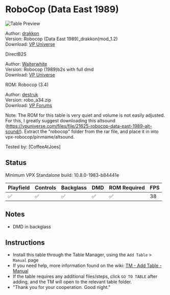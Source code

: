 ﻿# RoboCop (Data East 1989)

![Table Preview](../../images/vpx-robocop.png)

Author: [drakkon](https://vpuniverse.com/profile/51568-drakkon/)  
Version:  Robocop (Data East 1989)_drakkon(mod_1.2)  
Download: [VP Universe](https://vpuniverse.com/files/file/11752-robocop-data-east-1989-drakkon-mod-12/)

DirectB2S

Author: [Walterwhite](https://vpuniverse.com/profile/17464-walterwhite/)  
Version: Robocop (1989)b2s with full dmd  
Download: [VP Universe](https://vpuniverse.com/files/file/11285-robocop-1989b2s-with-full-dmd/)

ROM: Robocop (3.4)

Author: [destruk](https://www.vpforums.org/index.php?showuser=5)  
Version: robo_a34.zip  
Download: [VP Forums](https://www.vpforums.org/index.php?app=downloads&showfile=314)

Note: The ROM for this table is very quiet and volume is not easily adjusted. 
For this, I greatly suggest downloading this altsound (https://vpuniverse.com/files/file/21625-robocop-data-east-1989-alt-sound/).
Extract the "robocop" folder from the rar file, and place it in into vpx-robocop/pinmame/altsound.


Tested by:
[CoffeeAtJoes]

## Status 

Minimum VPX Standalone build: 10.8.0-1983-b84441e

| Playfield | Controls | Backglass | DMD | ROM Required | FPS | 
|-----------|----------|-----------|-----|--------------|-----|
| :white_check_mark: | :white_check_mark: | :white_check_mark: | :white_check_mark: | :white_check_mark: | 38 |

## Notes

- DMD in backglass

## Instructions

- Install this table through the Table Manager, using the `Add Table` > `Manual` page
- If you need help, more information found on the wiki: [TM - Add Table - Manual](https://github.com/LegendsUnchained/vpx-standalone-alp4k/wiki/%5B04%5D-%F0%9F%A7%A1-TM-%E2%80%90-Other-Features#add-table---manual)
- If the table requires any additional files/steps, click `GO TO TABLE` after adding, and the TM will open to the relevant table folder.
- "Thank you for your cooperation. Good night."

